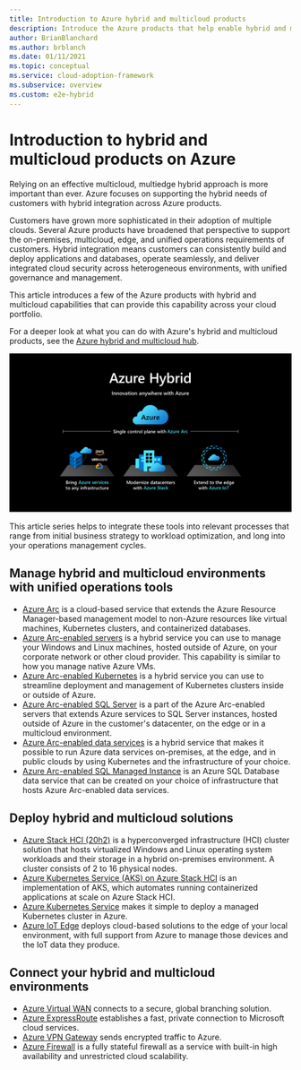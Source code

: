 ```yaml
---
title: Introduction to Azure hybrid and multicloud products
description: Introduce the Azure products that help enable hybrid and multicloud solutions.
author: BrianBlanchard
ms.author: brblanch
ms.date: 01/11/2021
ms.topic: conceptual
ms.service: cloud-adoption-framework
ms.subservice: overview
ms.custom: e2e-hybrid
---
```


# Introduction to hybrid and multicloud products on Azure

Relying on an effective multicloud, multiedge hybrid approach is more important than ever. Azure focuses on supporting the hybrid needs of customers with hybrid integration across Azure products.

Customers have grown more sophisticated in their adoption of multiple clouds. Several Azure products have broadened that perspective to support the on-premises, multicloud, edge, and unified operations requirements of customers. Hybrid integration means customers can consistently build and deploy applications and databases, operate seamlessly, and deliver integrated cloud security across heterogeneous environments, with unified governance and management.

This article introduces a few of the Azure products with hybrid and multicloud capabilities that can provide this capability across your cloud portfolio.

For a deeper look at what you can do with Azure's hybrid and multicloud products, see the [Azure hybrid and multicloud hub](/hybrid/).

![Diagram that shows an overview of the Azure hybrid and multicloud products listed in this article.](../../_images/hybrid/hybrid-hero-slide.png)

This article series helps to integrate these tools into relevant processes that range from initial business strategy to workload optimization, and long into your operations management cycles.

## Manage hybrid and multicloud environments with unified operations tools

- [Azure Arc](/azure/azure-arc/?toc=/azure/cloud-adoption-framework/toc.json&bc=/azure/cloud-adoption-framework/_bread/toc.json) is a cloud-based service that extends the Azure Resource Manager-based management model to non-Azure resources like virtual machines, Kubernetes clusters, and containerized databases.
- [Azure Arc-enabled servers](/azure/azure-arc/servers/overview?toc=/azure/cloud-adoption-framework/toc.json&bc=/azure/cloud-adoption-framework/_bread/toc.json) is a hybrid service you can use to manage your Windows and Linux machines, hosted outside of Azure, on your corporate network or other cloud provider. This capability is similar to how you manage native Azure VMs.
- [Azure Arc-enabled Kubernetes](/azure/azure-arc/kubernetes/overview?toc=/azure/cloud-adoption-framework/toc.json&bc=/azure/cloud-adoption-framework/_bread/toc.json) is a hybrid service you can use to streamline deployment and management of Kubernetes clusters inside or outside of Azure.
- [Azure Arc-enabled SQL Server](/sql/sql-server/azure-arc/overview?toc=/azure/cloud-adoption-framework/toc.json&bc=/azure/cloud-adoption-framework/_bread/toc.json) is a part of the Azure Arc-enabled servers that extends Azure services to SQL Server instances, hosted outside of Azure in the customer's datacenter, on the edge or in a multicloud environment.
- [Azure Arc-enabled data services](/azure/azure-arc/data/overview?toc=/azure/cloud-adoption-framework/toc.json&bc=/azure/cloud-adoption-framework/_bread/toc.json) is a hybrid service that makes it possible to run Azure data services on-premises, at the edge, and in public clouds by using Kubernetes and the infrastructure of your choice.
- [Azure Arc-enabled SQL Managed Instance](/azure/azure-arc/data/managed-instance-overview?toc=/azure/cloud-adoption-framework/toc.json&bc=/azure/cloud-adoption-framework/_bread/toc.json) is an Azure SQL Database data service that can be created on your choice of infrastructure that hosts Azure Arc-enabled data services.

## Deploy hybrid and multicloud solutions

- [Azure Stack HCI (20h2)](/azure-stack/hci/overview?toc=/azure/cloud-adoption-framework/toc.json&bc=/azure/cloud-adoption-framework/_bread/toc.json) is a hyperconverged infrastructure (HCI) cluster solution that hosts virtualized Windows and Linux operating system workloads and their storage in a hybrid on-premises environment. A cluster consists of 2 to 16 physical nodes.
- [Azure Kubernetes Service (AKS) on Azure Stack HCI](/azure-stack/aks-hci/overview?toc=/azure/cloud-adoption-framework/toc.json&bc=/azure/cloud-adoption-framework/_bread/toc.json) is an implementation of AKS, which automates running containerized applications at scale on Azure Stack HCI.
- [Azure Kubernetes Service](/azure/aks/intro-kubernetes?toc=/azure/cloud-adoption-framework/toc.json&bc=/azure/cloud-adoption-framework/_bread/toc.json) makes it simple to deploy a managed Kubernetes cluster in Azure.
- [Azure IoT Edge](/azure/iot-edge/?toc=/azure/cloud-adoption-framework/toc.json&bc=/azure/cloud-adoption-framework/_bread/toc.json) deploys cloud-based solutions to the edge of your local environment, with full support from Azure to manage those devices and the IoT data they produce.

## Connect your hybrid and multicloud environments

- [Azure Virtual WAN](/azure/virtual-wan/?toc=/azure/cloud-adoption-framework/toc.json&bc=/azure/cloud-adoption-framework/_bread/toc.json) connects to a secure, global branching solution.
- [Azure ExpressRoute](/azure/expressroute/?toc=/azure/cloud-adoption-framework/toc.json&bc=/azure/cloud-adoption-framework/_bread/toc.json) establishes a fast, private connection to Microsoft cloud services.
- [Azure VPN Gateway](/azure/vpn-gateway/vpn-gateway-about-vpngateways?toc=/azure/cloud-adoption-framework/toc.json&bc=/azure/cloud-adoption-framework/_bread/toc.json) sends encrypted traffic to Azure.
- [Azure Firewall](/azure/firewall/overview?toc=/azure/cloud-adoption-framework/toc.json&bc=/azure/cloud-adoption-framework/_bread/toc.json) is a fully stateful firewall as a service with built-in high availability and unrestricted cloud scalability.
